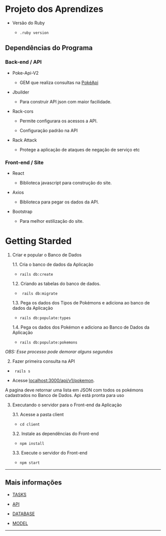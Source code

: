 
# Projeto dos Aprendizes
  

* Versão do Ruby

    -  ``` .ruby version ```  


## Dependências do Programa

### Back-end / API


* Poke-Api-V2

	- GEM que realiza consultas na [PokéApi](https://github.com/rdavid1099/poke-api-v2)

* Jbuilder

	- Para construir API json com maior facilidade.

* Rack-cors
    
	- Permite configurara os acessos a API.
        
	- Configuração padrão na API []()
  
* Rack Attack

	- Protege a aplicação de ataques de negação de serviço etc

### Front-end / Site

* React

	- Biblioteca javascript para construção do site.

* Axios

	- Biblioteca para pegar os dados da API.

* Bootstrap

	- Para melhor estilização do site.

# Getting Starded

1. Criar e popular o Banco de Dados

  
    1.1. Cria o banco de dados da Aplicação

    -  ``` rails db:create ```

    1.2. Criando as tabelas do banco de dados.

    - ``` rails db:migrate``` 

    1.3. Pega os dados dos Tipos de Pokémons e adiciona ao banco de dados da Aplicação

    -  ``` rails db:populate:types ```

    1.4. Pega os dados dos Pokémon e adiciona ao Banco de Dados da Aplicação

    -  ``` rails db:populate:pokemons ```

_OBS: Esse processo pode demorar alguns segundos_

  

2. Fazer primeira consulta na API

-  ```  rails s ```

- Acesse [localhost:3000/api/v1/pokemon](localhost:3000/api/v1/pokemon).

A pagina deve retornar uma lista em JSON com todos os pokémons cadastrados no Banco de Dados.
Api está pronta para uso



3. Executando o servidor para o Front-end da Aplicação

    3.1. Acesse a pasta client

    - ```cd client ```

    3.2. Instale as dependências do Front-end

    - ```npm install ```

    3.3. Execute o servidor do Front-end

    - ```npm start ```

---


## Mais informações

* [TASKS]()

* [API]()

* [DATABASE]()

* [MODEL]()


---